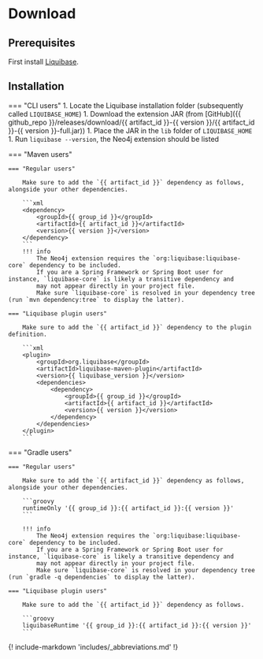 # Download

## Prerequisites

First install [Liquibase](https://www.liquibase.org/download).

## Installation

=== "CLI users"
    1. Locate the Liquibase installation folder (subsequently called `LIQUIBASE_HOME`)
    1. Download the extension JAR (from [GitHub]({{ github_repo }}/releases/download/{{ artifact_id }}-{{ version
    }}/{{ artifact_id }}-{{ version }}-full.jar))
    1. Place the JAR in the `lib` folder of `LIQUIBASE_HOME`
    1. Run `liquibase --version`, the Neo4j extension should be listed

=== "Maven users"

    === "Regular users"

        Make sure to add the `{{ artifact_id }}` dependency as follows, alongside your other dependencies.

        ```xml
        <dependency>
            <groupId>{{ group_id }}</groupId>
            <artifactId>{{ artifact_id }}</artifactId>
            <version>{{ version }}</version>
        </dependency>
        ```
        !!! info
            The Neo4j extension requires the `org:liquibase:liquibase-core` dependency to be included.
            If you are a Spring Framework or Spring Boot user for instance, `liquibase-core` is likely a transitive dependency and
            may not appear directly in your project file.
            Make sure `liquibase-core` is resolved in your dependency tree (run `mvn dependency:tree` to display the latter).

    === "Liquibase plugin users"

        Make sure to add the `{{ artifact_id }}` dependency to the plugin definition.

        ```xml
        <plugin>
            <groupId>org.liquibase</groupId>
            <artifactId>liquibase-maven-plugin</artifactId>
            <version>{{ liquibase_version }}</version>
            <dependencies>
                <dependency>
                    <groupId>{{ group_id }}</groupId>
                    <artifactId>{{ artifact_id }}</artifactId>
                    <version>{{ version }}</version>
                </dependency>
            </dependencies>
        </plugin>
        ```

=== "Gradle users"

    === "Regular users"

        Make sure to add the `{{ artifact_id }}` dependency as follows, alongside your other dependencies.

        ```groovy
        runtimeOnly '{{ group_id }}:{{ artifact_id }}:{{ version }}'
        ```

        !!! info
            The Neo4j extension requires the `org:liquibase:liquibase-core` dependency to be included.
            If you are a Spring Framework or Spring Boot user for instance, `liquibase-core` is likely a transitive dependency and
            may not appear directly in your project file.
            Make sure `liquibase-core` is resolved in your dependency tree (run `gradle -q dependencies` to display the latter).

    === "Liquibase plugin users"

        Make sure to add the `{{ artifact_id }}` dependency as follows.

        ```groovy
        liquibaseRuntime '{{ group_id }}:{{ artifact_id }}:{{ version }}'
        ```

{! include-markdown 'includes/_abbreviations.md' !}
